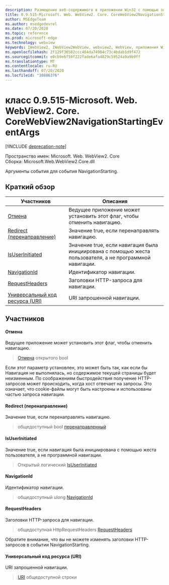 ```yaml
---
description: Размещение веб-содержимого в приложении Win32 с помощью элемента управления Microsoft Edge WebView2
title: 0.9.515-Microsoft. Web. WebView2. Core. CoreWebView2NavigationStartingEventArgs
author: MSEdgeTeam
ms.author: msedgedevrel
ms.date: 07/20/2020
ms.topic: reference
ms.prod: microsoft-edge
ms.technology: webview
keywords: IWebView2, IWebView2WebView, webview2, WebView, приложения Win32, Win32, EDGE, ICoreWebView2, ICoreWebView2Controller, элемент управления "веб-браузер", HTML Edge
ms.openlocfilehash: 2f129f36502ccc404da74904c73c4bdab1d9f472
ms.sourcegitcommit: e0cb9e6f59f222fade6afa4829c59524a9a9b9ff
ms.translationtype: MT
ms.contentlocale: ru-RU
ms.lasthandoff: 07/20/2020
ms.locfileid: "10886376"
---
```

# класс 0.9.515-Microsoft. Web. WebView2. Core. CoreWebView2NavigationStartingEventArgs 

[!INCLUDE [deprecation-note](../../includes/deprecation-note.md)]

Пространство имен: Microsoft. Web. WebView2. Core \
Сборка: Microsoft.Web.WebView2.Core.dll

Аргументы события для события NavigationStarting.

## Краткий обзор

 Участников                        | Описания
--------------------------------|---------------------------------------------
[Отмена](#cancel) | Ведущее приложение может установить этот флаг, чтобы отменить навигацию.
[Redirect (перенаправление)](#isredirected) | Значение true, если перенаправлять навигацию.
[IsUserInitiated](#isuserinitiated) | Значение true, если навигация была инициирована с помощью жеста пользователя, а не программной навигации.
[NavigationId](#navigationid) | Идентификатор навигации.
[RequestHeaders](#requestheaders) | Заголовки HTTP-запроса для навигации.
[Универсальный код ресурса (URI)](#uri) | URI запрошенной навигации.

## Участников

#### Отмена 

Ведущее приложение может установить этот флаг, чтобы отменить навигацию.

> [Отмена](#cancel) открытого bool

Если этот параметр установлен, это может быть так, как если бы Навигация не выполнялась, но содержимое текущей страницы будет неизменным. По соображениям быстродействия получение HTTP-запросов может происходить, когда хост отвечает на запросы. Это означает, что cookie-файлы могут быть настроены и использованы частью запроса навигации.

#### Redirect (перенаправление) 

Значение true, если перенаправлять навигацию.

> общедоступный bool [перенаправленный](#isredirected)

#### IsUserInitiated 

Значение true, если навигация была инициирована с помощью жеста пользователя, а не программной навигации.

> Открытый логический [IsUserInitiated](#isuserinitiated)

#### NavigationId 

Идентификатор навигации.

> общедоступный ulong [NavigationId](#navigationid)

#### RequestHeaders 

Заголовки HTTP-запроса для навигации.

> общедоступная HttpRequestHeaders [RequestHeaders](#requestheaders)

Обратите внимание, что вы не можете изменять заголовки HTTP-запросов в событии NavigationStarting.

#### Универсальный код ресурса (URI) 

URI запрошенной навигации.

> [URI](#uri) общедоступной строки

